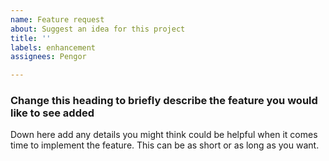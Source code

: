 ```yaml
---
name: Feature request
about: Suggest an idea for this project
title: ''
labels: enhancement
assignees: Pengor

---
```


### Change this heading to briefly describe the feature you would like to see added
Down here add any details you might think could be helpful when it comes time to implement the feature. This can be as short or as long as you want.
